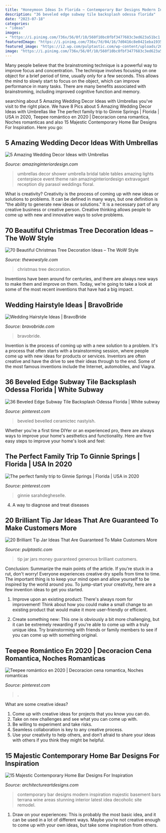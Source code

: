 ```yaml
---
title: "Honeymoon Ideas In Florida ~ Contemporary Bar Designs Modern Inspiration Majestic Basement Bars Terrana Wine Areas Stunning Interior Latest Idea Decoholic Site Remodel"
description: "36 beveled edge subway tile backsplash odessa florida"
date: "2023-07-18"
categories:
- "ideas"
images:
- "https://i.pinimg.com/736x/56/0f/10/560f10bc0fbf3477683c3ed623a51bc1.jpg"
featuredImage: "https://i.pinimg.com/736x/7d/04/16/7d0416c8e0421eba1935b9c368dee038.jpg"
featured_image: "https://i2.wp.com/pulptastic.com/wp-content/uploads/2014/07/these-tip-jars-will-definitely-get-money-21.jpg?resize=550%2C733"
image: "https://i.pinimg.com/736x/56/0f/10/560f10bc0fbf3477683c3ed623a51bc1.jpg"
---
```



Many people believe that the brainstroming technique is a powerful way to improve focus and concentration. The technique involves focusing on one object for a brief period of time, usually only for a few seconds. This allows the mind to slowly start to focus on the object, which can improve performance in many tasks. There are many benefits associated with brainstroming, including improved cognitive function and memory.

	

		
searching about 5 Amazing Wedding Decor Ideas with Umbrellas you've visit to the right place. We have 8 Pics about 5 Amazing Wedding Decor Ideas with Umbrellas like The perfect family trip to Ginnie Springs | Florida | USA in 2020, Teepee romántico en 2020 | Decoracion cena romantica, Noches romanticas and also 15 Majestic Contemporary Home Bar Designs For Inspiration. Here you go:
		
    
## 5 Amazing Wedding Decor Ideas With Umbrellas

<img loading=lazy src="http://www.amazinginteriordesign.com/wp-content/uploads/2014/04/fi30.jpg" onerror="this.onerror=null;this.src='https://tse1.mm.bing.net/th?id=OIP.QYrQNaCPHdBtx0-CfB_M1wHaJ4&amp;pid=15.1';" alt="5 Amazing Wedding Decor Ideas with Umbrellas">

_Source: amazinginteriordesign.com_

>umbrellas decor shower umbrella bridal table tables amazing lights centerpiece event theme rain amazinginteriordesign extravagant reception diy parasol weddings floral. 

	

What is creativity?
Creativity is the process of coming up with new ideas or solutions to problems. It can be defined in many ways, but one definition is "the ability to generate new ideas or solutions." It is a necessary part of any creative business or creative person. Creative thinking allows people to come up with new and innovative ways to solve problems.

    
## 70 Beautiful Christmas Tree Decoration Ideas – The WoW Style

<img loading=lazy src="http://thewowstyle.com/wp-content/uploads/2014/11/601.jpg" onerror="this.onerror=null;this.src='https://tse2.mm.bing.net/th?id=OIP.i4nEPrcEOh6iRf4dUU2hmQDhEs&amp;pid=15.1';" alt="70 Beautiful Christmas Tree Decoration Ideas – The WoW Style">

_Source: thewowstyle.com_

>christmas tree decoration. 

	

Inventions have been around for centuries, and there are always new ways to make them and improve on them. Today, we're going to take a look at some of the most recent inventions that have had a big impact.

    
## Wedding Hairstyle Ideas | BravoBride

<img loading=lazy src="https://www.bravobride.com/blog/wp-content/uploads/2f1ead1fa1eb16e83ab7a4f51668a5bf-300x462.jpg" onerror="this.onerror=null;this.src='https://tse1.mm.bing.net/th?id=OIP.mOZIzg-74j-h8CL4-pkpggAAAA&amp;pid=15.1';" alt="Wedding Hairstyle Ideas | BravoBride">

_Source: bravobride.com_

>bravobride. 

	

Invention is the process of coming up with a new solution to a problem. It's a process that often starts with a brainstorming session, where people come up with new ideas for products or services. Inventors are often creative and have the drive to see their ideas through to the end. Some of the most famous inventions include the Internet, automobiles, and Viagra.

    
## 36 Beveled Edge Subway Tile Backsplash Odessa Florida | White Subway

<img loading=lazy src="https://i.pinimg.com/736x/7d/04/16/7d0416c8e0421eba1935b9c368dee038.jpg" onerror="this.onerror=null;this.src='https://tse4.mm.bing.net/th?id=OIP.MNhGilfLCnqvcoQV97mw-QHaJ3&amp;pid=15.1';" alt="36 Beveled Edge Subway Tile Backsplash Odessa Florida | White subway">

_Source: pinterest.com_

>beveled bevelled ceramictec nastyish. 

	

Whether you're a first time DIYer or an experienced pro, there are always ways to improve your home's aesthetics and functionality. Here are five easy steps to improve your home's look and feel: 

    
## The Perfect Family Trip To Ginnie Springs | Florida | USA In 2020

<img loading=lazy src="https://i.pinimg.com/736x/56/0f/10/560f10bc0fbf3477683c3ed623a51bc1.jpg" onerror="this.onerror=null;this.src='https://tse1.mm.bing.net/th?id=OIP.gAxEpBRTpR4bk0ZzaXMUhgHaLF&amp;pid=15.1';" alt="The perfect family trip to Ginnie Springs | Florida | USA in 2020">

_Source: pinterest.com_

>ginnie sarahdegheselle. 

	

4. A way to diagnose and treat diseases 

    
## 20 Brilliant Tip Jar Ideas That Are Guaranteed To Make Customers More

<img loading=lazy src="https://i2.wp.com/pulptastic.com/wp-content/uploads/2014/07/these-tip-jars-will-definitely-get-money-21.jpg?resize=550%2C733" onerror="this.onerror=null;this.src='https://tse4.mm.bing.net/th?id=OIP.I7v0MfTiuPYWa6Odf9895AHaJ3&amp;pid=15.1';" alt="20 Brilliant Tip Jar Ideas That Are Guaranteed To Make Customers More">

_Source: pulptastic.com_

>tip jar jars money guaranteed generous brilliant customers. 

	

Conclusion: Summarize the main points of the article.
If you're stuck in a rut, don't worry! Everyone experiences creative dry spells from time to time. The important thing is to keep your mind open and allow yourself to be inspired by the world around you. To jump-start your creativity, here are a few invention ideas to get you started.
1. Improve upon an existing product: There's always room for improvement! Think about how you could make a small change to an existing product that would make it more user-friendly or efficient.

2. Create something new: This one is obviously a bit more challenging, but it can be extremely rewarding if you're able to come up with a truly unique idea. Try brainstorming with friends or family members to see if you can come up with something original.


    
## Teepee Romántico En 2020 | Decoracion Cena Romantica, Noches Romanticas

<img loading=lazy src="https://i.pinimg.com/736x/34/8e/a5/348ea50521fd796ab28575a9194a64c5.jpg" onerror="this.onerror=null;this.src='https://tse4.mm.bing.net/th?id=OIP.dYPhcvokPYOXf9gNHGLHhQHaJ3&amp;pid=15.1';" alt="Teepee romántico en 2020 | Decoracion cena romantica, Noches romanticas">

_Source: pinterest.com_

>. 

	

What are some creative ideas?
1. Come up with creative ideas for projects that you know you can do.
2. Take on new challenges and see what you can come up with. 
3. Be willing to experiment and take risks. 
4. Seamless collaboration is key to any creative process. 
5. Use your creativity to help others, and don’t afraid to share your ideas with others if you think they might be helpful.

    
## 15 Majestic Contemporary Home Bar Designs For Inspiration

<img loading=lazy src="https://www.architectureartdesigns.com/wp-content/uploads/2014/11/15-Majestic-Contemporary-Home-Bar-Designs-For-Inspiration-8-630x945.jpg" onerror="this.onerror=null;this.src='https://tse4.mm.bing.net/th?id=OIP.eIlOqP6WRx523zQn1ZEx9wHaLH&amp;pid=15.1';" alt="15 Majestic Contemporary Home Bar Designs For Inspiration">

_Source: architectureartdesigns.com_

>contemporary bar designs modern inspiration majestic basement bars terrana wine areas stunning interior latest idea decoholic site remodel. 

	

1. Draw on your experiences: This is probably the most basic idea, and it can be used in a lot of different ways. Maybe you’re not creative enough to come up with your own ideas, but take some inspiration from others.

